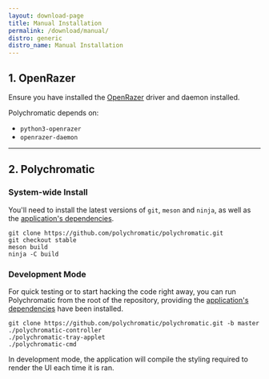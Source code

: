 ```yaml
---
layout: download-page
title: Manual Installation
permalink: /download/manual/
distro: generic
distro_name: Manual Installation
---
```


## 1. OpenRazer

Ensure you have installed the [OpenRazer](https://openrazer.github.io) driver and daemon installed.

Polychromatic depends on:

* `python3-openrazer`
* `openrazer-daemon`

---

## 2. Polychromatic

### System-wide Install

You'll need to install the latest versions of `git`, `meson` and `ninja`, as well
as the [application's dependencies](/docs/dependencies).

```
git clone https://github.com/polychromatic/polychromatic.git
git checkout stable
meson build
ninja -C build
```

### Development Mode

For quick testing or to start hacking the code right away, you can run Polychromatic from the root of the repository,
providing the [application's dependencies](/docs/technical/dependencies) have been installed.

```
git clone https://github.com/polychromatic/polychromatic.git -b master
./polychromatic-controller
./polychromatic-tray-applet
./polychromatic-cmd
```

In development mode, the application will compile the styling required to render the UI each time it is ran.
